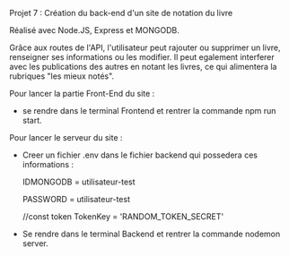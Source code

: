Projet 7 : Création du back-end d'un site de notation du livre 

Réalisé avec Node.JS, Express et MONGODB.

Grâce aux routes de l'API, l'utilisateur peut rajouter  ou supprimer un livre, renseigner ses informations ou les modifier.
Il peut egalement interferer avec les publications des autres en notant les livres, ce qui alimentera la rubriques "les mieux notés".

Pour lancer la partie Front-End du site : 
- se rendre dans le terminal Frontend et rentrer la commande npm run start.

Pour lancer le serveur du site : 
- Creer un fichier .env dans le fichier backend qui possedera ces informations :

    IDMONGODB = utilisateur-test
  
    PASSWORD = utilisateur-test

    //const token
    TokenKey = 'RANDOM_TOKEN_SECRET'
  
- Se rendre dans le terminal Backend et rentrer la commande nodemon server.
